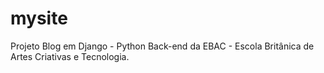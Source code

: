# mysite
Projeto Blog em Django - Python Back-end da EBAC - Escola Britânica de Artes Criativas e Tecnologia.